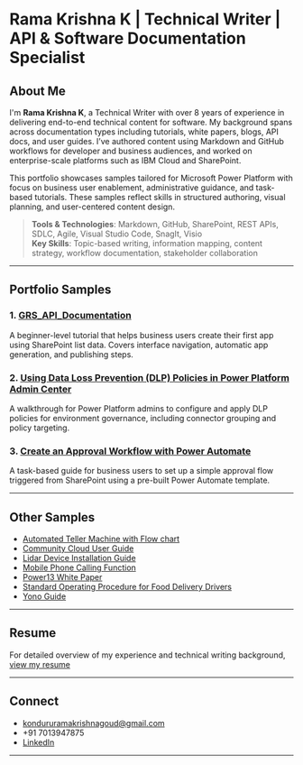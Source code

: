 # Rama Krishna K | Technical Writer | API & Software Documentation Specialist
## About Me

I'm **Rama Krishna K**, a Technical Writer with over 8 years of experience in delivering end-to-end technical content for software. My background spans across documentation types including tutorials, white papers, blogs, API docs, and user guides. I’ve authored content using Markdown and GitHub workflows for developer and business audiences, and worked on enterprise-scale platforms such as IBM Cloud and SharePoint.

This portfolio showcases samples tailored for Microsoft Power Platform with focus on business user enablement, administrative guidance, and task-based tutorials. These samples reflect skills in structured authoring, visual planning, and user-centered content design.

> **Tools & Technologies**: Markdown, GitHub, SharePoint, REST APIs, SDLC, Agile, Visual Studio Code, SnagIt, Visio  
> **Key Skills**: Topic-based writing, information mapping, content strategy, workflow documentation, stakeholder collaboration

---

##   Portfolio Samples

### 1. [GRS_API_Documentation](./GRS_API_Documentation.md)
A beginner-level tutorial that helps business users create their first app using SharePoint list data. Covers interface navigation, automatic app generation, and publishing steps.

### 2. [Using Data Loss Prevention (DLP) Policies in Power Platform Admin Center](./dlp-policies-powerplatform.md)
A walkthrough for Power Platform admins to configure and apply DLP policies for environment governance, including connector grouping and policy targeting.

### 3. [Create an Approval Workflow with Power Automate](./approval-flow-powerautomate.md)
A task-based guide for business users to set up a simple approval flow triggered from SharePoint using a pre-built Power Automate template.

---
##   Other Samples
* [Automated Teller Machine with Flow chart](Automated_Teller_Machine_with_Flow_chart.docx)
* [Community Cloud User Guide](Community_cloud_User_Guide.pptx)
* [Lidar Device Installation Guide](Lidar_device_installation_guide_V_1_2_External.pdf)
* [Mobile Phone Calling Function](Mobile_phone_calling_function.docx)
* [Power13 White Paper](Power13_Whiteond_Paper.docx)
* [Standard Operating Procedure for Food Delivery Drivers](Standard_Operating_Procedure_for_Food_Delivery_Drivers.docx)
* [Yono Guide](yono_guide.docx)
---
##   Resume

For detailed overview of my experience and technical writing background, [view my resume](Rama_Krishna_Technical_Writer_Resume.md)

---

## Connect

-   kondururamakrishnagoud@gmail.com
-   +91 7013947875
-   [LinkedIn](https://www.linkedin.com/in/rkgoud)

---


